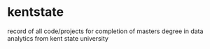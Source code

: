 # kentstate
 record of all code/projects for completion of masters degree in data analytics from kent state university

